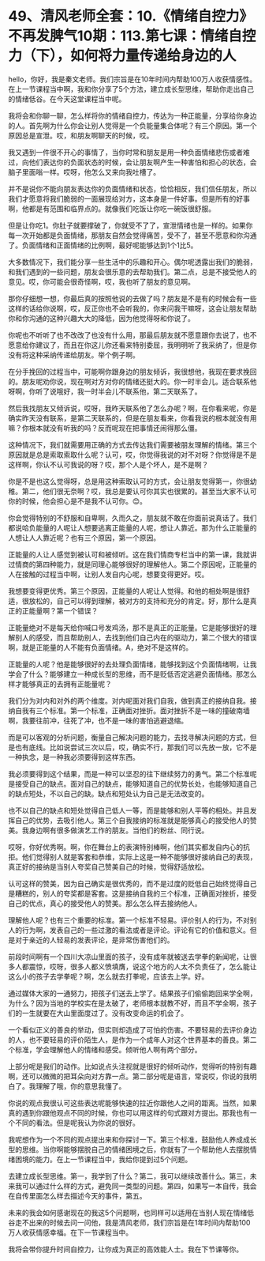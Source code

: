 # 49、清风老师全套：10.《情绪自控力》不再发脾气10期：113.第七课：情绪自控力（下），如何将力量传递给身边的人

hello，你好，我是秦文老师。我们宗旨是在10年时间内帮助100万人收获情感性。在上一节课程当中啊，我和你分享了5个方法，建立成长型思维，帮助你走出自己的情绪低谷。在今天这堂课程当中呢。

我将会和你聊一聊，怎么样将你的情绪自控力，传达为一种正能量，分享给你身边的人。首先啊为什么你会让别人觉得是一个负能量集合体呢？有三个原因。第一个原因总是宣泄。哎，和朋友啊聊天的时候，哎。

我又遇到一件很不开心的事情了，当你时常和朋友是用一种负面情绪悲伤或者难过，向他们表达你的负面状态的时候，会让朋友啊产生一种害怕和担心的状态，会脑子里面嗡一样。哎呀，他怎么又来向我吐槽了。

并不是说你不能向朋友表达你的负面情绪和状态，恰恰相反，我们信任朋友，所以我们才愿意将我们脆弱的一面展现给对方，这本身是一件好事。但是所有的好事啊，他都是有范围和临界点的。就像我们吃饭让你吃一碗饭很舒服。

但是让你吃1。你肚子就要撑破了，你就受不了了，宣泄情绪也是一样的。如果你每一次开始都是负面情绪，那朋友自然会觉得痛苦，受不了，甚至不愿意和你沟通了。负面情绪和正面情绪的比例啊，最好呢能够达到1个1比5。

大多数情况下，我们能分享一些生活中的乐趣和开心。偶尔呢透露出我们的脆弱，和我们遇到的一些问题，朋友会很乐意的去帮助我们。第二点，总是不接受他人的意见。哎，你可能会很奇怪啊，哎，我也听了朋友的意见啊。

那你仔细想一想，你最后真的按照他说的去做了吗？朋友是不是有的时候会有一些这样的话给你说啊，哎，反正你也不会听我的，你来问我干嘛呀，这会让朋友帮助你和你沟通的这种兴趣大大的降低，因为他觉得呀和你说了。

你呢也不听听了也不改改了也没有什么用，那最后朋友就不愿意跟你去说了，也不愿意给你建议了，而且在你这儿你还看来特别委屈，我明明听了我采纳了，但是你没有将这种采纳传递给朋友。举个例子啊。

在分手挽回的过程当中，可能啊你跟身边的朋友倾诉，我很想他，我现在要求挽回的。朋友呢劝你说，现在啊对方对你的情绪还挺大的。你一时半会儿。适合联系他呀啊，你听了说哦好，我一时半会儿不联系他，第二天联系了。

然后我找朋友又倾诉说，哎呀，我昨天联系他了怎么办呢？啊，在你看来呢，你是确实昨天没有联系，是第二天联系的，但是在朋友看来，你看我说的根本就没有用嘛？你根本就没有听我的吗？反而呢现在把事情还闹得那么僵。

这种情况下，我们就需要用正确的方式去传达我们需要被朋友理解的情绪。第三个原因就是总是索取索取什么呢？认可，哎，你觉得我说的对不对呀？你觉得是不是这样啊，你认不认可我说的呀？哎，那个人是个坏人，是不是啊？

你是不是也这么觉得呀，总是用这种索取认可的方式，会让朋友觉得第一，你很幼稚。第二，他们很无奈啊？哎，我总是要认可你其实也很累的。甚至当大家不认可你的时候，他会担心是不是我不认可你。😊。

你会觉得特别的不舒服和自卑啊，久而久之，朋友就不敢在你面前说真话了。我们都说哈负能量的人呢让人想要逃离正能量的人呢，想让人靠近。那为什么正能量的人想让人人靠近呢？也有三个原因，第一个原因。

正能量的人让人感觉到被认可和被倾听。这在我们情商专栏当中的第一课，我就讲过情商的第四种能力，就是同理心能够很好的理解他人。第二个原因呢，正能量的人在接触的过程当中啊，让别人发自内心呢，想要变得更好。哎。

我想要变得更优秀。第三个原因，正能量的人呢让人觉得。和他的相处啊是很舒适，很放松的，自己可以得到理解，被对方的支持和充分的肯定。好，那什么是真正的正能量啊？第一个错误？

正能量绝对不是每天给你喊口号发鸡汤，那不是真正的正能量。它是能够很好的理解别人的感受，而且帮助别人，去找到他们自己内在的驱动力，第二个很大的错误啊，就是正能量的人不能有负面情绪。A，绝对不是这样的。

正能量的人呢？他是能够很好的去处理负面情绪，能够找到这个负面情绪啊，让我学会了什么？能够建立一种成长型的思维，而不是贬低否定逃避负面情绪。那怎么样才能够真正的去拥有正能量呢？

我们分为对内和对外的两个维度。对内呢面对我们自我，做到真正的接纳自我。接纳自我有三个标准。第一个标准，正确面对挫折。面对挫折不是一味的撞破南墙啊，我要往前冲，往死了冲，也不是一味的害怕逃避退缩。

而是可以客观的分析问题，衡量自己解决问题的能力，去找寻解决问题的方式，但是也有底线。比如说尝试三次以后，哎，确实不行，那我们可以先放一放，它不是一种执念，是一种我必须要得到这样东西。

我必须要得到这个结果，而是一种可以坚忍的往下继续努力的勇气。第二个标准呢是接受自己的缺点。面对自己的缺点，能够知道自己的优势长处，也能够知道自己的缺点短处，不以自己的缺。缺点和短处认为自己是无法改变的。

也不以自己的缺点和短处觉得自己低人一等，而是能够和别人平等的相处。并且发挥自己的优势，去吸引他人。第三个自我接纳的标准就是能够真心的接受他人的赞美。我身边啊有很多做演艺工作的朋友。当他们的粉丝、同行说。

哎呀，你好优秀啊。啊，你在舞台上的表演特别棒啊，他们其实都发自内心的抗拒。他们觉得别人就是客套和恭维，实际上这是一种不能够很好接纳自己的表现，真正好的接纳是当别人夸奖自己赞美自己的时候，觉得舒适放松。

认可这样的赞美，因为自己确实是很优秀的，而不是过度的贬低自己始终觉得自己是糟糕的，别人的夸奖都是客套。这是接纳自我的三个标准，正确面对挫折，接受自己的优点，真心的接受他人的赞美。那么怎么样去接纳他人。

理解他人呢？也有三个重要的标准。第一个标准不轻易。评价别人的行为，不对别人的行为啊，发表自己的一些过激的看法或者是评论。评论有它的价值和意义。但是对于亲近的人轻易的发表评论，是非常伤害他们的。

前段时间啊有一个四川大凉山里面的孩子，没有成年就被送去学拳的新闻呢，让很多人都震惊，哎呀，很多人都义愤填膺，说这个地方的人太不负责任了，怎么能让这么小的孩子去学拳呢？啊，怎么就去打拳呢，应该去上学。好。

通过媒体大家的一通努力，把孩子们送去上学了。结果孩子们偷偷跑回来学全啊，为什么？因为当地的学校实在是太破了，老师根本就教不好，而且不学全啊，孩子们的一生就要在大山里面度过了。没有改变命运的机会了。

一个看似正义的善良的举动，但实则却造成了可怕的伤害。不要轻易的去评价身边的人，也不要轻易的评价陌生人，是作为一个成年人对这个世界基本的善良。第二个标准，学会理解他人的情绪和感受。倾听他人啊有两个部分。

上部分呢是我们的动作。比如说点头注视就是很好的倾听动作，觉得听的特别有趣啊，还可以微微的把耳朵向对方靠一点。第二部分呢是语言，常说哎，你说的我明白了。我理解了哦，你的意思我懂了。

你说的观点我很认可这些表达呢能够快速的拉近你跟他人之间的距离。当然，如果真的遇到你跟他观点不同的时候，你也可以用这样的句式跟对方提出。那我也有一个不同的看法。但是呢我认为你说的很好。

我呢想作为一个不同的观点提出来和你探讨一下。第三个标准，鼓励他人养成成长型的思维。当你啊能够摆脱自己的情绪困境之后，你就有了一个帮助他人去摆脱情绪困境的能力。在上一节课程当中，我给你提到过5个问题。

去建立成长型思维。第一，我学到了什么？第二，我可以继续改善什么。第三，未来我可以通过什么样的方式，避免同一类型的问题。第四，如果写一本自传，我会在自传里面怎么样去描述今天的事件，第五。

未来的我会如何感谢现在的我这5个问题啊，也同样可以适用在当别人现在情绪低谷走不出来的时候去问一问他，我是清风老师，我们宗旨是在1年时间内帮助100万人收获情感幸福。在下一节课程当中。

我将会带你提升时间自控力，让你成为真正的高效能人士。我在下节课等你。